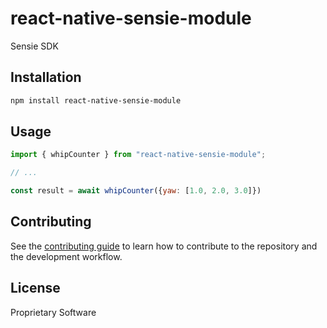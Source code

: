 # react-native-sensie-module

Sensie SDK

## Installation

```sh
npm install react-native-sensie-module
```

## Usage

```js
import { whipCounter } from "react-native-sensie-module";

// ...

const result = await whipCounter({yaw: [1.0, 2.0, 3.0]})
```

## Contributing

See the [contributing guide](CONTRIBUTING.md) to learn how to contribute to the repository and the development workflow.

## License

Proprietary Software
